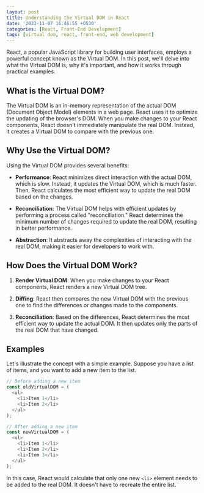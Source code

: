 ```yaml
---
layout: post
title: Understanding the Virtual DOM in React
date: '2023-11-07 16:46:55 +0530'
categories: [React, Front-End Development]
tags: [virtual dom, react, front-end, web development]
---
```

React, a popular JavaScript library for building user interfaces, employs a powerful concept known as the Virtual DOM. In this post, we'll delve into what the Virtual DOM is, why it's important, and how it works through practical examples.

## What is the Virtual DOM?

The Virtual DOM is an in-memory representation of the actual DOM (Document Object Model) elements in a web page. React uses it to optimize the updating of the browser's DOM. When you make changes to your React components, React doesn't immediately manipulate the real DOM. Instead, it creates a Virtual DOM to compare with the previous one.

## Why Use the Virtual DOM?

Using the Virtual DOM provides several benefits:

- **Performance**: React minimizes direct interaction with the actual DOM, which is slow. Instead, it updates the Virtual DOM, which is much faster. Then, React calculates the most efficient way to update the real DOM based on the changes.

- **Reconciliation**: The Virtual DOM helps with efficient updates by performing a process called "reconciliation." React determines the minimum number of changes required to update the real DOM, resulting in better performance.

- **Abstraction**: It abstracts away the complexities of interacting with the real DOM, making it easier for developers to work with.

## How Does the Virtual DOM Work?

1. **Render Virtual DOM**: When you make changes to your React components, React renders a new Virtual DOM tree.

2. **Diffing**: React then compares the new Virtual DOM with the previous one to find the differences or changes made to the components.

3. **Reconciliation**: Based on the differences, React determines the most efficient way to update the actual DOM. It then updates only the parts of the real DOM that have changed.

## Examples

Let's illustrate the concept with a simple example. Suppose you have a list of items, and you want to add a new item to the list.

```javascript
// Before adding a new item
const oldVirtualDOM = (
  <ul>
    <li>Item 1</li>
    <li>Item 2</li>
  </ul>
);

// After adding a new item
const newVirtualDOM = (
  <ul>
    <li>Item 1</li>
    <li>Item 2</li>
    <li>Item 3</li>
  </ul>
);
```

In this case, React would calculate that only one new `<li>` element needs to be added to the real DOM. It doesn't have to recreate the entire list.